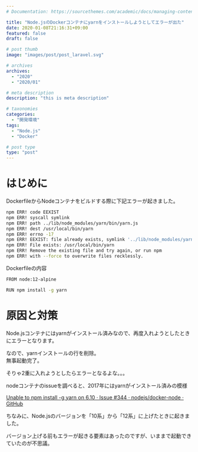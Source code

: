 ```yaml
---
# Documentation: https://sourcethemes.com/academic/docs/managing-content/

title: "Node.jsのDockerコンテナにyarnをインストールしようとしてエラーが出た"
date: 2020-01-08T21:16:31+09:00
featured: false
draft: false

# post thumb
image: "images/post/post_laravel.svg"

# archives
archives:
  - "2020"
  - "2020/01"

# meta description
description: "this is meta description"

# taxonomies
categories:
  - "開発環境"
tags:
  - "Node.js"
  - "Docker"

# post type
type: "post"
---
```


# はじめに

DockerfileからNodeコンテナをビルドする際に下記エラーが起きました。

```bash
npm ERR! code EEXIST
npm ERR! syscall symlink
npm ERR! path ../lib/node_modules/yarn/bin/yarn.js
npm ERR! dest /usr/local/bin/yarn
npm ERR! errno -17
npm ERR! EEXIST: file already exists, symlink '../lib/node_modules/yarn/bin/yarn.js' -> '/usr/local/bin/yarn'
npm ERR! File exists: /usr/local/bin/yarn
npm ERR! Remove the existing file and try again, or run npm
npm ERR! with --force to overwrite files recklessly.
```

Dockerfileの内容

```bash
FROM node:12-alpine

RUN npm install -g yarn
```

# 原因と対策

Node.jsコンテナにはyarnがインストール済みなので、再度入れようとしたときにエラーとなります。

なので、yarnインストールの行を削除。  
無事起動完了。

そりゃ2重に入れようとしたらエラーとなるよな。。。  

nodeコンテナのissueを調べると、2017年にはyarnがインストール済みの模様

[Unable to npm install -g yarn on 6.10 · Issue #344 · nodejs/docker-node · GitHub](https://github.com/nodejs/docker-node/issues/344)

ちなみに、Node.jsのバージョンを「10系」から「12系」に上げたときに起きました。

バージョン上げる前もエラーが起きる要素はあったのですが、いままで起動できていたのが不思議。
